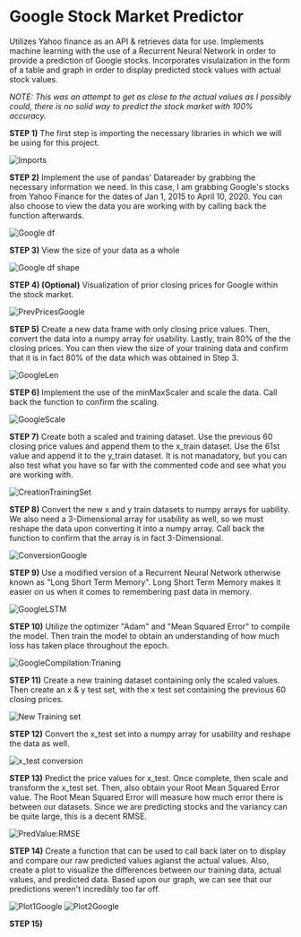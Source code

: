 # Google Stock Market Predictor
Utilizes Yahoo finance as an API & retrieves data for use. Implements machine learning with the use of a Recurrent Neural Network in order to provide a prediction of Google stocks. Incorporates visulaization in the form of a table and graph in order to display predicted stock values with actual stock values.

*NOTE: This was an attempt to get as close to the actual values as I possibly could, there is no solid way to predict the stock market with 100% accuracy.*


**STEP 1)**
The first step is importing the necessary libraries in which we will be using for this project. 

![Imports](https://user-images.githubusercontent.com/60532479/82355320-0b4c0480-99d0-11ea-93b3-eff985861a27.png)

**STEP 2)**
Implement the use of pandas' Datareader by grabbing the necessary information we need. In this case, I am grabbing Google's stocks from Yahoo Finance for the dates of Jan 1, 2015 to April 10, 2020. You can also choose to view the data you are working with by calling back the function afterwards.

![Google df](https://user-images.githubusercontent.com/60532479/82355643-7d244e00-99d0-11ea-829f-e530a1773538.png)

**STEP 3)**
View the size of your data as a whole

![Google df shape](https://user-images.githubusercontent.com/60532479/82357027-78f93000-99d2-11ea-9646-bc35a28ee326.png)


**STEP 4) (Optional)**
Visualization of prior closing prices for Google within the stock market.

![PrevPricesGoogle](https://user-images.githubusercontent.com/60532479/82357375-050b5780-99d3-11ea-97df-44023f487741.png)


**STEP 5)** 
Create a new data frame with only closing price values. Then, convert the data into a numpy array for usability. Lastly, train 80% of the the closing prices. You can then view the size of your training data and confirm that it is in fact 80% of the data which was obtained in Step 3.

![GoogleLen](https://user-images.githubusercontent.com/60532479/82358318-59fb9d80-99d4-11ea-91b1-93be549d5949.png)

**STEP 6)**
Implement the use of the minMaxScaler and scale the data. Call back the function to confirm the scaling.

![GoogleScale](https://user-images.githubusercontent.com/60532479/82358803-0a69a180-99d5-11ea-8983-18362d9217f8.png)


**STEP 7)**
Create both a scaled and training dataset. Use the previous 60 closing price values and append them to the x_train dataset. Use the 61st value and append it to the y_train dataset. It is not manadatory, but you can also test what you have so far with the commented code and see what you are working with.

![CreationTrainingSet](https://user-images.githubusercontent.com/60532479/82360556-91b81480-99d7-11ea-8dee-71cbbf392323.png)

**STEP 8)** 
Convert the new x and y train datasets to numpy arrays for uability. We also need a 3-Dimensional array for usability as well, so we must reshape the data upon converting it into a numpy array. Call back the function to confirm that the array is in fact 3-Dimensional.

![ConversionGoogle](https://user-images.githubusercontent.com/60532479/82360989-30447580-99d8-11ea-93cf-6baaed5d6ace.png)

**STEP 9)**
Use a modified version of a Recurrent Neural Network otherwise known as "Long Short Term Memory". Long Short Term Memory makes it easier on us when it comes to remembering past data in memory. 

![GoogleLSTM](https://user-images.githubusercontent.com/60532479/82361843-6cc4a100-99d9-11ea-912a-48585c870396.png)

**STEP 10)**
Utilize the optimizer "Adam" and "Mean Squared Error" to compile the model. Then train the model to obtain an understanding of how much loss has taken place throughout the epoch. 

![GoogleCompilation:Trianing](https://user-images.githubusercontent.com/60532479/82369410-f9c12780-99e4-11ea-8e47-62c8fd5c1130.png)

**STEP 11)**
Create a new training dataset containing only the scaled values. Then create an x & y test set, with the x test set containing the previous 60 closing prices.

![New Training set](https://user-images.githubusercontent.com/60532479/82370154-14e06700-99e6-11ea-97ee-281e7ef3951f.png)


**STEP 12)**
Convert the x_test set into a numpy array for usability and reshape the data as well.

![x_test conversion](https://user-images.githubusercontent.com/60532479/82370481-9fc16180-99e6-11ea-964b-7432d6e07382.png)


**STEP 13)**
Predict the price values for x_test. Once complete, then scale and transform the x_test set. Then, also obtain your Root Mean Squared Error value. The Root Mean Squared Error will measure how much error there is between our datasets. Since we are predicting stocks and the variancy can be quite large, this is a decent RMSE.

![PredValue:RMSE](https://user-images.githubusercontent.com/60532479/82372115-62aa9e80-99e9-11ea-84fe-4acd6aae9d84.png)


**STEP 14)**
Create a function that can be used to call back later on to display and compare our raw predicted values agianst the actual values. Also, create a plot to visualize the differences between our training data, actual values, and predicted data. Based upon our graph, we can see that our predictions weren't incredibly too far off.

![Plot1Google](https://user-images.githubusercontent.com/60532479/82373248-4f98ce00-99eb-11ea-9f27-f18d86711617.png)
![Plot2Google](https://user-images.githubusercontent.com/60532479/82373515-ad2d1a80-99eb-11ea-89c6-b6d73180e1e9.png)


**STEP 15)**














